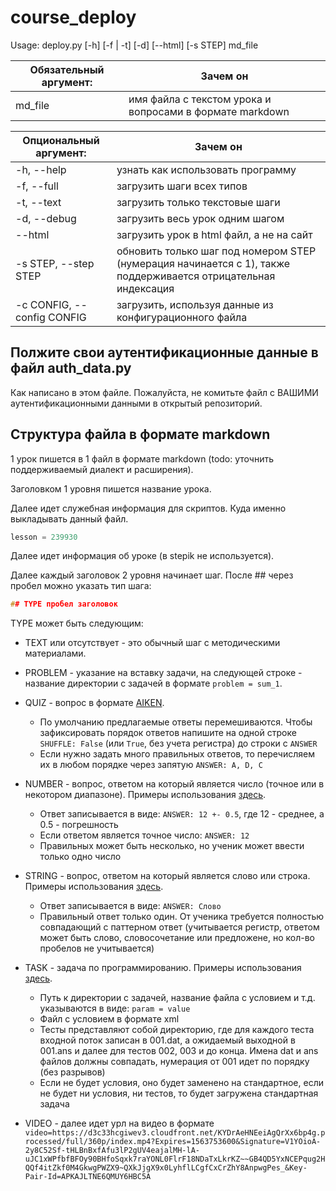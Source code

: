 # course_deploy
Usage: deploy.py [-h] [-f | -t] [-d] [--html] [-s STEP] md_file


| Обязательный аргумент:     | Зачем он                                                 |
|----------------------------|----------------------------------------------------------|
| md_file                    | имя файла с текстом урока и вопросами в формате markdown |

| Опциональный аргумент:     | Зачем он                                                                                                       |
|----------------------------|----------------------------------------------------------------------------------------------------------------|
| -h, --help                 | узнать как использовать программу                                                                              |
| -f, --full                 | загрузить шаги всех типов                                                                                      |
| -t, --text                 | загрузить только текстовые шаги                                                                                |
| -d, --debug                | загрузить весь урок одним шагом                                                                                |
| --html                     | загрузить урок в html файл, а не на сайт                                                                       |
| -s STEP, --step STEP       | обновить только шаг под номером STEP (нумерация начинается с 1), также поддерживается отрицательная индексация |
| -c CONFIG, --config CONFIG | загрузить, используя данные из конфигурационного файла                                                         |


## Полжите свои аутентификационные данные в файл auth_data.py

Как написано в этом файле.
Пожалуйста, не комитьте файл с ВАШИМИ аутентификационными данными в открытый репозиторий.

## Структура файла в формате markdown

1 урок пишется в 1 файл в формате markdown (todo: уточнить поддерживаемый диалект и расширения).

Заголовком 1 уровня пишется название урока.

Далее идет служебная информация для скриптов. Куда именно выкладывать данный файл.
```cpp
lesson = 239930
```

Далее идет информация об уроке (в stepik не используется).

Далее каждый заголовок 2 уровня начинает шаг. После \#\# через пробел можно указать тип шага:
```cpp
## TYPE пробел заголовок
```
TYPE может быть следующим:
* TEXT или отсутствует - это обычный шаг с методическими материалами.

* PROBLEM - указание на вставку задачи, на следующей строке - название директории с задачей в формате `problem = sum_1`.

* QUIZ - вопрос в формате [AIKEN](https://docs.moodle.org/37/en/Aiken_format).
  * По умолчанию предлагаемые ответы перемешиваются. Чтобы зафиксировать порядок ответов 
    напишите на одной строке `SHUFFLE: False` (или `True`, без учета регистра) до строки с `ANSWER`
  * Если нужно задать много правильных ответов, то перечисляем их в любом порядке через запятую `ANSWER: A, D, C`

* NUMBER - вопрос, ответом на который является число (точное или в некотором диапазоне).
  Примеры использования [здесь](https://github.com/tatyderb/course_deploy/blob/master/examples/question_example.md).
  * Ответ записывается в виде: `ANSWER: 12 +- 0.5`, где 12 - среднее, а 0.5 - погрешность
  * Если ответом является точное число: `ANSWER: 12`
  * Правильных может быть несколько, но ученик может ввести только одно число

* STRING - вопрос, ответом на который является слово или строка.
  Примеры использования [здесь](https://github.com/tatyderb/course_deploy/blob/master/examples/question_example.md).
  * Ответ записывается в виде: `ANSWER: Слово`
  * Правильный ответ только один. От ученика требуется полностью совпадающий с паттерном ответ
    (учитывается регистр, ответом может быть слово, словосочетание или предложене, но кол-во пробелов не учитывается)
    
* TASK - задача по программированию.
  Примеры использования [здесь](https://github.com/tatyderb/course_deploy/blob/master/examples/question_example.md).
  * Путь к директории с задачей, название файла с условием и т.д. указываются в виде: `param = value`
  * Файл с условием в формате xml
  * Тесты представляют собой директорию, где для каждого теста входной поток записан в 001.dat, 
    а ожидаемый выходной в 001.ans и далее для тестов 002, 003 и до конца. 
    Имена dat и ans файлов должны совпадать, нумерация от 001 идет по порядку (без разрывов)
  * Если не будет условия, оно будет заменено на стандартное, 
    если не будет ни условия, ни тестов, то будет загружена стандартная задача

* VIDEO - далее идет урл на видео в формате `video=https://d3c33hcgiwev3.cloudfront.net/KYDrAeHNEeiAgQrXx6bp4g.processed/full/360p/index.mp4?Expires=1563753600&Signature=V1YOioA-2y8C52Sf-tHLBnBxfAfu3lP2gUV4eajalMH-lA-uJC1xWPfbfBFOy90BHfoSqxk7raYONL0FlrF18NDaTxLkrKZ~~GB4QD5YxNCEPqug2HQQf4itZkf0M4GkwgPWZX9~QXkJjgX9x0LyhflLCgfCxCrZhY8AnpwgPes_&Key-Pair-Id=APKAJLTNE6QMUY6HBC5A`


